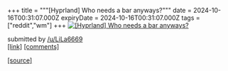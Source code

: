 +++
title = """[Hyprland] Who needs a bar anyways?"""
date = 2024-10-16T00:31:07.000Z
expiryDate = 2024-10-16T00:31:07.000Z
tags = ["reddit","wm"]
+++
[![[Hyprland] Who needs a bar anyways?](https://preview.redd.it/c1lpugpmj0vd1.png?width=640&crop=smart&auto=webp&s=c5358436c9cb75b76e763e5aafadbe950697a742 "[Hyprland] Who needs a bar anyways?")](https://www.reddit.com/r/unixporn/comments/1g4mtov/hyprland_who_needs_a_bar_anyways/)

submitted by [/u/LiLa6669](https://www.reddit.com/user/LiLa6669)  
[\[link\]](https://i.redd.it/c1lpugpmj0vd1.png) [\[comments\]](https://www.reddit.com/r/unixporn/comments/1g4mtov/hyprland_who_needs_a_bar_anyways/)

[[source]](https://www.reddit.com/r/unixporn/comments/1g4mtov/hyprland_who_needs_a_bar_anyways/)
